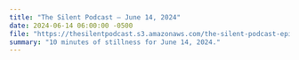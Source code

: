 ```yaml
---
title: "The Silent Podcast — June 14, 2024"
date: 2024-06-14 06:00:00 -0500
file: "https://thesilentpodcast.s3.amazonaws.com/the-silent-podcast-episode-track.mp3"
summary: "10 minutes of stillness for June 14, 2024."
---
```

